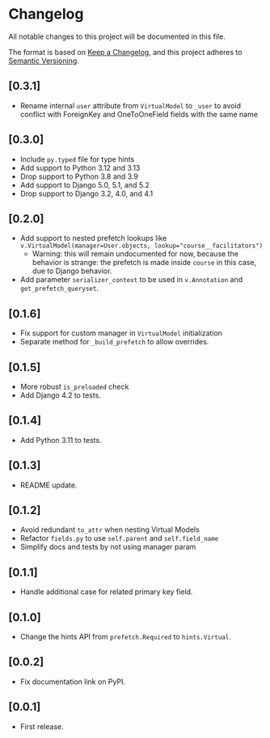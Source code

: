 # Changelog
All notable changes to this project will be documented in this file.

The format is based on [Keep a Changelog](https://keepachangelog.com/en/1.0.0/),
and this project adheres to [Semantic Versioning](https://semver.org/spec/v2.0.0.html).

## [0.3.1]
- Rename internal `user` attribute from `VirtualModel` to `_user` to avoid conflict with ForeignKey and OneToOneField fields with the same name

## [0.3.0]

- Include `py.typed` file for type hints
- Add support to Python 3.12 and 3.13
- Drop support to Python 3.8 and 3.9
- Add support to Django 5.0, 5.1, and 5.2
- Drop support to Django 3.2, 4.0, and 4.1

## [0.2.0]

- Add support to nested prefetch lookups like `v.VirtualModel(manager=User.objects, lookup="course__facilitators")`
  * Warning: this will remain undocumented for now, because the behavior is strange:
             the prefetch is made inside `course` in this case, due to Django behavior.
- Add parameter `serializer_context` to be used in `v.Annotation` and `get_prefetch_queryset`.

## [0.1.6]

- Fix support for custom manager in `VirtualModel` initialization
- Separate method for `_build_prefetch` to allow overrides.

## [0.1.5]

- More robust `is_preloaded` check
- Add Django 4.2 to tests.

## [0.1.4]

- Add Python 3.11 to tests.

## [0.1.3]

- README update.

## [0.1.2]

- Avoid redundant `to_attr` when nesting Virtual Models
- Refactor `fields.py` to use `self.parent` and `self.field_name`
- Simplify docs and tests by not using manager param

## [0.1.1]

- Handle additional case for related primary key field.

## [0.1.0]

- Change the hints API from `prefetch.Required` to `hints.Virtual`.

## [0.0.2]

- Fix documentation link on PyPI.

## [0.0.1]

- First release.
